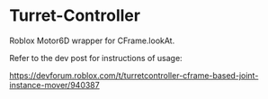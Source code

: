 # Turret-Controller

Roblox Motor6D wrapper for CFrame.lookAt.

Refer to the dev post for instructions of usage:

https://devforum.roblox.com/t/turretcontroller-cframe-based-joint-instance-mover/940387
